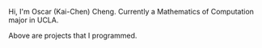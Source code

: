 
Hi, I'm Oscar (Kai-Chen) Cheng. Currently a Mathematics of Computation major in UCLA.

Above are projects that I programmed.
